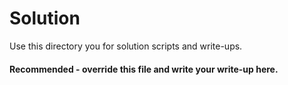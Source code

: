 # Solution
Use this directory you for solution scripts and write-ups.  
#### **Recommended** - override this file and write your write-up here.